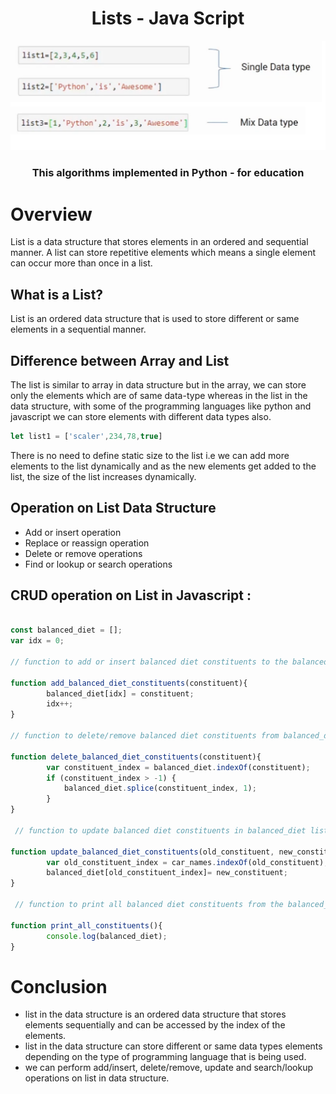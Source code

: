 <div align="center">
<!-- Title: -->

  <h1><a>Lists</a> - Java Script</h1>
  
  <a>
    <p align="center"><img alt="lists" src="assets/1.png" /></p>
  </a>

  <h3>This algorithms implemented in Python - for education</h3>
</div>

# Overview
List is a data structure that stores elements in an ordered and sequential manner. A list can store repetitive elements which means a single element can occur more than once in a list.

## What is a List?
List is an ordered data structure that is used to store different or same elements in a sequential manner.

## Difference between Array and List
The list is similar to array in data structure but in the array, we can store only the elements which are of same data-type whereas in the list in the data structure, with some of the programming languages like python and javascript we can store elements with different data types also.

```javascript
let list1 = ['scaler',234,78,true]
```

There is no need to define static size to the list i.e we can add more elements to the list dynamically and as the new elements get added to the list, the size of the list increases dynamically.


## Operation on List Data Structure

  * Add or insert operation
  * Replace or reassign operation
  * Delete or remove operations
  * Find or lookup or search operations 

## CRUD operation on List in Javascript :

```javascript

const balanced_diet = [];  
var idx = 0; 

// function to add or insert balanced diet constituents to the balanced_diet list

function add_balanced_diet_constituents(constituent){  
        balanced_diet[idx] = constituent;  
        idx++;  
}

// function to delete/remove balanced diet constituents from balanced_diet list.

function delete_balanced_diet_constituents(constituent){  
        var constituent_index = balanced_diet.indexOf(constituent);  
        if (constituent_index > -1) {  
            balanced_diet.splice(constituent_index, 1);  
        }  
}

 // function to update balanced diet constituents in balanced_diet list 

function update_balanced_diet_constituents(old_constituent, new_constituent){  
        var old_constituent_index = car_names.indexOf(old_constituent);  
        balanced_diet[old_constituent_index]= new_constituent;   
}

 // function to print all balanced diet constituents from the balanced_diet list

function print_all_constituents(){  
        console.log(balanced_diet);  
}

```

# Conclusion

  * list in the data structure is an ordered data structure that stores elements sequentially and can be accessed by the index of the elements.
  * list in the data structure can store different or same data types elements depending on the type of programming language that is being used.
  * we can perform add/insert, delete/remove, update and search/lookup operations on list in data structure.
